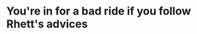 <!-- TITLE: Rhett Creighton -->
<!-- SUBTITLE: Careful not to get Rhektt -->

# You're in for a bad ride if you follow Rhett's advices
